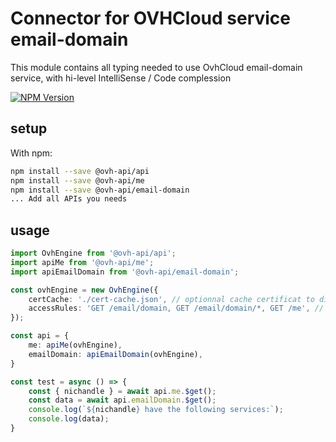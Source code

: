 # Connector for OVHCloud service email-domain

This module contains all typing needed to use OvhCloud email-domain service, with hi-level IntelliSense / Code complession

[![NPM Version](https://img.shields.io/npm/v/@ovh-api/email-domain.svg?style=flat)](https://www.npmjs.org/package/@ovh-api/email-domain)

## setup

With npm:
````bash
npm install --save @ovh-api/api
npm install --save @ovh-api/me
npm install --save @ovh-api/email-domain
... Add all APIs you needs
````

## usage

````typescript
import OvhEngine from '@ovh-api/api';
import apiMe from '@ovh-api/me';
import apiEmailDomain from '@ovh-api/email-domain';

const ovhEngine = new OvhEngine({ 
    certCache: './cert-cache.json', // optionnal cache certificat to disk
    accessRules: 'GET /email/domain, GET /email/domain/*, GET /me', // optionnal limit the requested privileges.
});

const api = {
    me: apiMe(ovhEngine),
    emailDomain: apiEmailDomain(ovhEngine),
}

const test = async () => {
    const { nichandle } = await api.me.$get();
    const data = await api.emailDomain.$get();
    console.log(`${nichandle} have the following services:`);
    console.log(data);
}

````